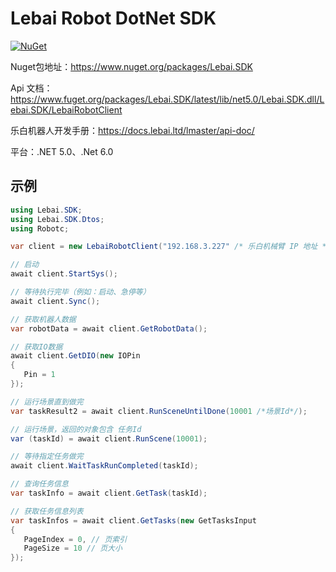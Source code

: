 ﻿# Lebai Robot DotNet SDK

[![NuGet](https://img.shields.io/nuget/v/Lebai.SDK.svg)](https://www.nuget.org/packages/Lebai.SDK/)

Nuget包地址：https://www.nuget.org/packages/Lebai.SDK

Api 文档：https://www.fuget.org/packages/Lebai.SDK/latest/lib/net5.0/Lebai.SDK.dll/Lebai.SDK/LebaiRobotClient

乐白机器人开发手册：https://docs.lebai.ltd/lmaster/api-doc/

平台：.NET 5.0、.Net 6.0

## 示例

```C#
using Lebai.SDK;
using Lebai.SDK.Dtos;
using Robotc;

var client = new LebaiRobotClient("192.168.3.227" /* 乐白机械臂 IP 地址 */);

// 启动
await client.StartSys();

// 等待执行完毕（例如：启动、急停等）
await client.Sync();

// 获取机器人数据
var robotData = await client.GetRobotData();

// 获取IO数据
await client.GetDIO(new IOPin
{
   Pin = 1
});

// 运行场景直到做完
var taskResult2 = await client.RunSceneUntilDone(10001 /*场景Id*/);

// 运行场景，返回的对象包含 任务Id
var (taskId) = await client.RunScene(10001);

// 等待指定任务做完
await client.WaitTaskRunCompleted(taskId);

// 查询任务信息
var taskInfo = await client.GetTask(taskId);

// 获取任务信息列表
var taskInfos = await client.GetTasks(new GetTasksInput
{
   PageIndex = 0, // 页索引
   PageSize = 10 // 页大小
});
```
